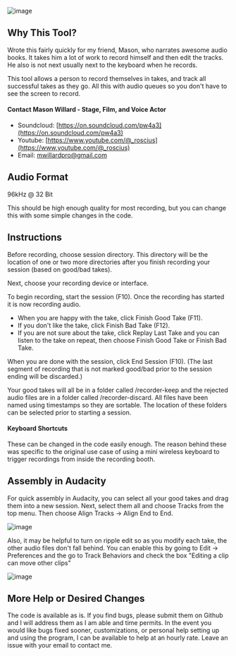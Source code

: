 ![image](https://github.com/mcorrigan/edit-as-you-go-sound-recorder/assets/1253843/dd02dcbc-b9a6-4181-858e-6c734946e308)

## Why This Tool?
Wrote this fairly quickly for my friend, Mason, who narrates awesome audio books. It takes him a lot of work to record himself and then edit the tracks. He also is not next usually next to the keyboard when he records.

This tool allows a person to record themselves in takes, and track all successful takes as they go. All this with audio queues so you don't have to see the screen to record. 

#### Contact Mason Willard - Stage, Film, and Voice Actor
- Soundcloud: [https://on.soundcloud.com/pw4a3](https://on.soundcloud.com/pw4a3)
- Youtube: [https://www.youtube.com/@_roscius](https://www.youtube.com/@_roscius)
- Email: mwillardpro@gmail.com 

## Audio Format
96kHz @ 32 Bit

This should be high enough quality for most recording, but you can change this with some simple changes in the code.

## Instructions
Before recording, choose session directory. This directory will be the location of one or two more directories after you finish recording your session (based on good/bad takes).

Next, choose your recording device or interface.

To begin recording, start the session (F10). Once the recording has started it is now recording audio. 
- When you are happy with the take, click Finish Good Take (F11). 
- If you don't like the take, click Finish Bad Take (F12). 
- If you are not sure about the take, click Replay Last Take and you can listen to the take on repeat, then choose Finish Good Take or Finish Bad Take. 

When you are done with the session, click End Session (F10). (The last segment of recording that is not marked good/bad prior to the session ending will be discarded.)

Your good takes will all be in a folder called /recorder-keep and the rejected audio files are in a folder called /recorder-discard. All files have been named using timestamps so they are sortable. The location of these folders can be selected prior to starting a session. 

#### Keyboard Shortcuts
These can be changed in the code easily enough. The reason behind these was specific to the original use case of using a mini wireless keyboard to trigger recordings from inside the recording booth.

## Assembly in Audacity
For quick assembly in Audacity, you can select all your good takes and drag them into a new session. Next, select them all and choose Tracks from the top menu. Then choose Align Tracks -> Align End to End.

![image](https://github.com/mcorrigan/edit-as-you-go-sound-recorder/assets/1253843/3c645d7e-7419-463c-8d2f-2d872a518758)

Also, it may be helpful to turn on ripple edit so as you modify each take, the other audio files don't fall behind. You can enable this by going to Edit -> Preferences and the go to Track Behaviors and check the box "Editing a clip can move other clips"

![image](https://github.com/mcorrigan/edit-as-you-go-sound-recorder/assets/1253843/de18d3b0-2a97-4ef9-98b1-a2fdc017d073)


## More Help or Desired Changes
The code is available as is. If you find bugs, please submit them on Github and I will address them as I am able and time permits. In the event you would like bugs fixed sooner, customizations, or personal help setting up and using the program, I can be available to help at an hourly rate. Leave an issue with your email to contact me.
